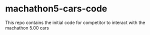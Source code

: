 # machathon5-cars-code
This repo contains the initial code for competitor to interact with the machathon 5.00 cars
